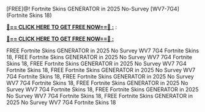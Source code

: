 [FREE]@! Fortnite Skins GENERATOR in 2025 No-Survey [WV7-7G4] (Fortnite Skins 18)

**[🔴== CLICK HERE TO GET FREE NOW==🔴 :](https://oercommons.s3.amazonaws.com/media/courseware/relatedresource/file/all-zit.html)**
:

**[🔴== CLICK HERE TO GET FREE NOW==🔴 :](https://oercommons.s3.amazonaws.com/media/courseware/relatedresource/file/gift-zit.html)**

 FREE Fortnite Skins GENERATOR in 2025 No Survey WV7 7G4 Fortnite Skins 18, FREE Fortnite Skins GENERATOR in 2025 No Survey WV7 7G4 Fortnite Skins 18, FREE Fortnite Skins GENERATOR in 2025 No Survey WV7 7G4 Fortnite Skins 18, FREE Fortnite Skins GENERATOR in 2025 No Survey WV7 7G4 Fortnite Skins 18, FREE Fortnite Skins GENERATOR in 2025 No Survey WV7 7G4 Fortnite Skins 18, FREE Fortnite Skins GENERATOR in 2025 No Survey WV7 7G4 Fortnite Skins 18, FREE Fortnite Skins GENERATOR in 2025 No Survey WV7 7G4 Fortnite Skins 18, FREE Fortnite Skins GENERATOR in 2025 No Survey WV7 7G4 Fortnite Skins 18
